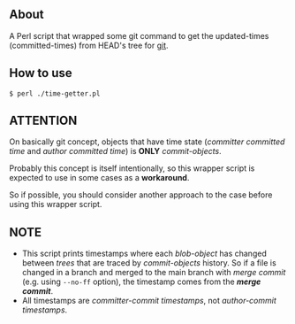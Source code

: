 ## About
A Perl script that wrapped some git command to get the updated-times (committed-times) from HEAD's tree for [git](https://git-scm.com/).

## How to use

```
$ perl ./time-getter.pl
```

## ATTENTION
On basically git concept, objects that have time state (_committer committed time_ and _author committed time_) is **ONLY** _commit-objects_.

Probably this concept is itself intentionally, so this wrapper script is expected to use in some cases as a **workaround**.

So if possible, you should consider another approach to the case before using this wrapper script.

## NOTE
- This script prints timestamps where each _blob-object_ has changed between _trees_ that are traced by _commit-objects_ history. So if a file is changed in a branch and merged to the main branch with _merge commit_ (e.g. using `--no-ff` option), the timestamp comes from the **_merge commit_**.
- All timestamps are _committer-commit timestamps_, not _author-commit timestamps_.
